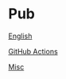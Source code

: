 # Pub

[English](English%208ebea178339640f9b456c2f71d56e368.md) 

[GitHub Actions](GitHub%20Actions%20aee014f2559f464b9c3798a7bb278274.md) 

[Misc](Misc%20bae33de5c0f24c9c8c5ede5e49e7ba99.md)